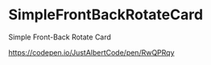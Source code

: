 # SimpleFrontBackRotateCard
Simple Front-Back Rotate Card

https://codepen.io/JustAlbertCode/pen/RwQPRqy
